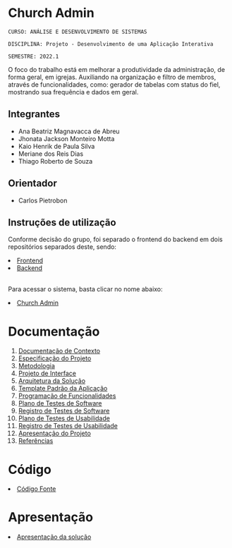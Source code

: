 # Church Admin

`CURSO: ANÁLISE E DESENVOLVIMENTO DE SISTEMAS`

`DISCIPLINA: Projeto - Desenvolvimento de uma Aplicação Interativa`

`SEMESTRE: 2022.1`

O foco do trabalho está em melhorar a produtividade da administração, de forma geral, em igrejas. Auxiliando na organização e filtro de membros, através de funcionalidades, como: gerador de tabelas com status do fiel, mostrando sua frequência e dados em geral.

## Integrantes

* Ana Beatriz Magnavacca de Abreu
* Jhonata Jackson Monteiro Motta
* Kaio Henrik de Paula Silva
* Meriane dos Reis Dias
* Thiago Roberto de Souza 


## Orientador

* Carlos Pietrobon 

## Instruções de utilização

Conforme decisão do grupo, foi separado o frontend do backend em dois repositórios separados deste, sendo: <br>
<li><a href="https://github.com/ICEI-PUC-Minas-PMV-ADS/church-admin-front-end">Frontend</a></li>
<li><a href="https://github.com/ICEI-PUC-Minas-PMV-ADS/church-admin-back-end">Backend</a></li>  <br>

Para acessar o sistema, basta clicar no nome abaixo:  <br>
<li><a href="http://churchadmin.ddns.net:3000/">Church Admin</a></li>

# Documentação

<ol>
<li><a href="docs/01-Documentação de Contexto.md"> Documentação de Contexto</a></li>
<li><a href="docs/02-Especificação do Projeto.md"> Especificação do Projeto</a></li>
<li><a href="docs/03-Metodologia.md"> Metodologia</a></li>
<li><a href="docs/04-Projeto de Interface.md"> Projeto de Interface</a></li>
<li><a href="docs/05-Arquitetura da Solução.md"> Arquitetura da Solução</a></li>
<li><a href="docs/06-Template Padrão da Aplicação.md"> Template Padrão da Aplicação</a></li>
<li><a href="docs/07-Programação de Funcionalidades.md"> Programação de Funcionalidades</a></li>
<li><a href="docs/08-Plano de Testes de Software.md"> Plano de Testes de Software</a></li>
<li><a href="docs/09-Registro de Testes de Software.md"> Registro de Testes de Software</a></li>
<li><a href="docs/10-Plano de Testes de Usabilidade.md"> Plano de Testes de Usabilidade</a></li>
<li><a href="docs/11-Registro de Testes de Usabilidade.md"> Registro de Testes de Usabilidade</a></li>
<li><a href="docs/12-Apresentação do Projeto.md"> Apresentação do Projeto</a></li>
<li><a href="docs/13-Referências.md"> Referências</a></li>
</ol>

# Código

<li><a href="src/README.md">Código Fonte</a></li>

# Apresentação

<li><a href="presentation/README.md">Apresentação da solução</a></li>
